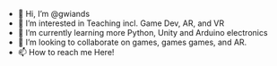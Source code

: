 - 👋 Hi, I’m @gwiands
- 👀 I’m interested in Teaching incl. Game Dev, AR, and VR
- 🌱 I’m currently learning more Python, Unity and Arduino electronics
- 💞️ I’m looking to collaborate on games, games games, and AR.
- 📫 How to reach me Here!

<!---
gwiands/gwiands is a ✨ special ✨ repository because its `README.md` (this file) appears on your GitHub profile.
You can click the Preview link to take a look at your changes.
--->
